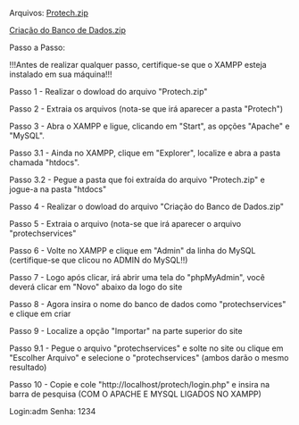 Arquivos:
[Protech.zip](https://github.com/user-attachments/files/20699653/Protech.zip)

[Criação do Banco de Dados.zip](https://github.com/user-attachments/files/20699677/Criacao.do.Banco.de.Dados.zip)

Passo a Passo:

!!!Antes de realizar qualquer passo, certifique-se que o XAMPP esteja instalado em sua máquina!!!

Passo 1 - Realizar o dowload do arquivo "Protech.zip"

Passo 2 - Extraia os arquivos (nota-se que irá aparecer a pasta "Protech")

Passo 3 - Abra o XAMPP e ligue, clicando em "Start", as opções "Apache" e "MySQL".

Passo 3.1 - Ainda no XAMPP, clique em "Explorer", localize e abra a pasta chamada "htdocs".

Passo 3.2 - Pegue a pasta que foi extraída do arquivo "Protech.zip" e jogue-a na pasta "htdocs"

Passo 4 - Realizar o dowload do arquivo "Criação do Banco de Dados.zip"

Passo 5 - Extraia o arquivo (nota-se que irá aparecer o arquivo "protechservices"

Passo 6 - Volte no XAMPP e clique em "Admin" da linha do MySQL (certifique-se que clicou no ADMIN do MySQL!!)

Passo 7 - Logo após clicar, irá abrir uma tela do "phpMyAdmin", você deverá clicar em "Novo" abaixo da logo do site

Passo 8 - Agora insira o nome do banco de dados como "protechservices" e clique em criar

Passo 9 - Localize a opção "Importar" na parte superior do site

Passo 9.1 - Pegue o arquivo "protechservices" e solte no site ou clique em "Escolher Arquivo" e selecione o "protechservices" (ambos darão o mesmo resultado)

Passo 10 - Copie e cole "http://localhost/protech/login.php" e insira na barra de pesquisa (COM O APACHE E MYSQL LIGADOS NO XAMPP)

Login:adm
Senha: 1234
